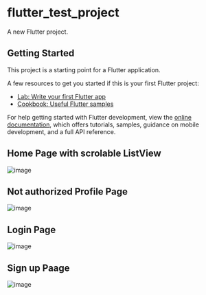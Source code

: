 # flutter_test_project

A new Flutter project.

## Getting Started

This project is a starting point for a Flutter application.

A few resources to get you started if this is your first Flutter project:

- [Lab: Write your first Flutter app](https://docs.flutter.dev/get-started/codelab)
- [Cookbook: Useful Flutter samples](https://docs.flutter.dev/cookbook)

For help getting started with Flutter development, view the
[online documentation](https://docs.flutter.dev/), which offers tutorials,
samples, guidance on mobile development, and a full API reference.

## Home Page with scrolable ListView
![image](https://github.com/maxi4ek23/FlutterProject/assets/91155188/50407266-d81c-43f9-aef6-70b6a1d0710f)

## Not authorized Profile Page
![image](https://github.com/maxi4ek23/FlutterProject/assets/91155188/2a23acc5-d092-402e-9ac5-688533016cd6)

## Login Page
![image](https://github.com/maxi4ek23/FlutterProject/assets/91155188/2c131ee7-5d83-4d99-830a-260101f302fb)

## Sign up Paage
![image](https://github.com/maxi4ek23/FlutterProject/assets/91155188/9177d506-279f-479e-8136-a407dc582842)


